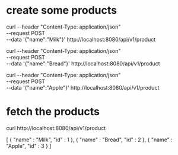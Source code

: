 # create some products
curl --header "Content-Type: application/json" \
  --request POST \
  --data '{"name":"Milk"}' http://localhost:8080/api/v1/product

curl --header "Content-Type: application/json" \
  --request POST \
  --data '{"name":"Bread"}' http://localhost:8080/api/v1/product

curl --header "Content-Type: application/json" \
  --request POST \
  --data '{"name":"Apple"}' http://localhost:8080/api/v1/product

# fetch the products
curl http://localhost:8080/api/v1/product

[
   {
      "name" : "Milk",
      "id" : 1
   },
   {
      "name" : "Bread",
      "id" : 2
   },
   {
      "name" : "Apple",
      "id" : 3
   }
]

